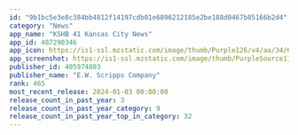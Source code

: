 ```yaml
---
id: "9b1bc5e3e8c384bb4812f14197cdb01e6896212185e2be188d0467b85166b2d4"
category: "News"
app_name: "KSHB 41 Kansas City News"
app_id: 487290346
app_icon: https://is1-ssl.mzstatic.com/image/thumb/Purple126/v4/aa/34/68/aa346835-97b3-d229-401f-80277af209f3/KSHB-AppIcon-0-1x_U007emarketing-0-7-0-85-220-0.png/1024x1024bb.png
app_screenshot: https://is1-ssl.mzstatic.com/image/thumb/PurpleSource116/v4/c0/7a/4c/c07a4c8d-7afd-6b31-ce3b-4e1fc3ae40ba/cc837725-9a87-4e1d-8045-cf9a642754af_iOS-Appstore-iPhone6.5-Display-1284x2778-KSHB-1.png/1284x2778bb.png
publisher_id: 405974803
publisher_name: "E.W. Scripps Company"
rank: 465
most_recent_release: 2024-01-03 00:00:00
release_count_in_past_year: 3
release_count_in_past_year_category: 9
release_count_in_past_year_top_in_category: 32
---
```

